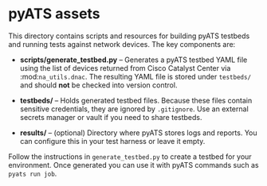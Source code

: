 # pyATS assets

This directory contains scripts and resources for building pyATS
testbeds and running tests against network devices.  The key
components are:

* **scripts/generate_testbed.py** – Generates a pyATS testbed YAML file
  using the list of devices returned from Cisco Catalyst Center via
  :mod:`na_utils.dnac`.  The resulting YAML file is stored under
  ``testbeds/`` and should **not** be checked into version control.

* **testbeds/** – Holds generated testbed files.  Because these files
  contain sensitive credentials, they are ignored by ``.gitignore``.  Use
  an external secrets manager or vault if you need to share testbeds.

* **results/** – (optional) Directory where pyATS stores logs and
  reports.  You can configure this in your test harness or leave it
  empty.

Follow the instructions in ``generate_testbed.py`` to create a testbed
for your environment.  Once generated you can use it with pyATS
commands such as ``pyats run job``.